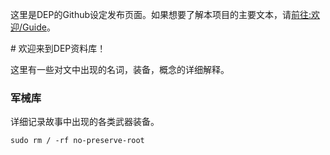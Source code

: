 这里是DEP的Github设定发布页面。如果想要了解本项目的主要文本，请[前往:欢迎/Guide](https://www.evernote.com/shard/s725/sh/aca7ef14-09b8-4e26-ba99-598356a0bf19/a5cc66f48b57e031d4f877ce3e36a6c1)。

﻿# 欢迎来到DEP资料库！

这里有一些对文中出现的名词，装备，概念的详细解释。

### 军械库
详细记录故事中出现的各类武器装备。



`sudo rm / -rf no-preserve-root`